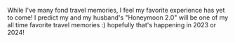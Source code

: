 While I've many fond travel memories, I feel my favorite experience has yet to come! I predict my and my husband's "Honeymoon 2.0" will be one of my all time favorite travel memories :) hopefully that's happening in 2023 or 2024!
